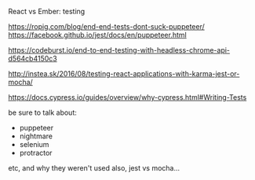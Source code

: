 React vs Ember: testing


https://ropig.com/blog/end-end-tests-dont-suck-puppeteer/
https://facebook.github.io/jest/docs/en/puppeteer.html

https://codeburst.io/end-to-end-testing-with-headless-chrome-api-d564cb4150c3

http://instea.sk/2016/08/testing-react-applications-with-karma-jest-or-mocha/


https://docs.cypress.io/guides/overview/why-cypress.html#Writing-Tests

be sure to talk about:
 - puppeteer
 - nightmare
 - selenium
 - protractor

etc, and why they weren't used
also, jest vs mocha...
